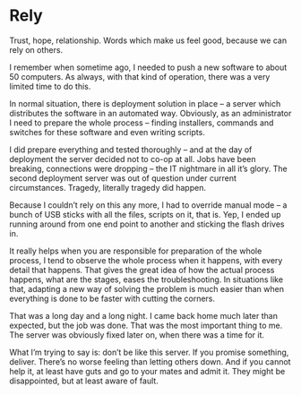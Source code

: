 # Rely

Trust, hope, relationship. Words which make us feel good, because we can rely on others.

I remember when sometime ago, I needed to push a new software to about 50 computers. As always, with that kind of operation, there was a very limited time to do this.

In normal situation, there is deployment solution in place &#8211; a server which distributes the software in an automated way. Obviously, as an administrator I need to prepare the whole process &#8211; finding installers, commands and switches for these software and even writing scripts.

I did prepare everything and tested thoroughly &#8211; and at the day of deployment the server decided not to co-op at all. Jobs have been breaking, connections were dropping &#8211; the IT nightmare in all it&#8217;s glory. The second deployment server was out of question under current circumstances. Tragedy, literally tragedy did happen.

Because I couldn&#8217;t rely on this any more, I had to override manual mode &#8211; a bunch of USB sticks with all the files, scripts on it, that is. Yep, I ended up running around from one end point to another and sticking the flash drives in.

It really helps when you are responsible for preparation of the whole process, I tend to observe the whole process when it happens, with every detail that happens. That gives the great idea of how the actual process happens, what are the stages, eases the troubleshooting. In situations like that, adapting a new way of solving the problem is much easier than when everything is done to be faster with cutting the corners.

That was a long day and a long night. I came back home much later than expected, but the job was done. That was the most important thing to me. The server was obviously fixed later on, when there was a time for it.

What I&#8217;m trying to say is: don&#8217;t be like this server. If you promise something, deliver. There&#8217;s no worse feeling than letting others down. And if you cannot help it, at least have guts and go to your mates and admit it. They might be disappointed, but at least aware of fault.

